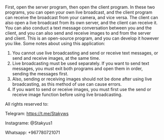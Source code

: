 First, open the server program, then open the client program. In these two programs, you can open your own live broadcast, and the client program can receive the broadcast from your camera, and vice versa. The client can also open a live broadcast from its own server, and the client can receive it. You can also conduct a text message conversation between you and the client, and you can also send and receive images to and from the server and client.
This is an open-source program, and you can develop it however you like.
Some notes about using this application:

1. You cannot use live broadcasting and send or receive text messages, or send and receive images, at the same time.
2. Live broadcasting must be used separately. If you want to send text messages, you must exit both programs and open them in order, sending the messages first.
3. Also, sending or receiving images should not be done after using live broadcasting, as this method of use can cause errors.
4. If you want to send or receive images, you must first use the send or receive image function before using live broadcasting.
   
All rights reserved to:

Telegram: https://t.me/Stakyws

Instagrame: @Stakyus1

Whatsapp: +967780721071
